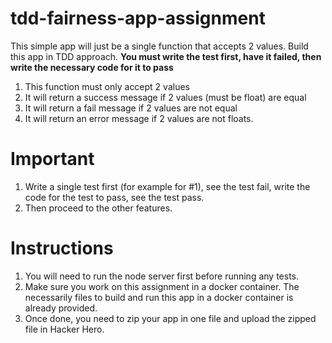 # tdd-fairness-app-assignment

This simple app will just be a single function that accepts 2 values. Build this app in TDD approach.
**You must write the test first, have it failed, then write the necessary code for it to pass**

1. This function must only accept 2 values
2. It will return a success message if 2 values (must be float) are equal
3. It will return a fail message if 2 values are not equal
4. It will return an error message if 2 values are not floats.

# Important

1. Write a single test first (for example for #1), see the test fail, write the code for the test to pass, see the test pass.
2. Then proceed to the other features.

# Instructions

1. You will need to run the node server first before running any tests. 
2. Make sure you work on this assignment in a docker container. The necessarily files to build and run this app in a docker container is already provided.
3. Once done, you need to zip your app in one file and upload the zipped file in Hacker Hero.
